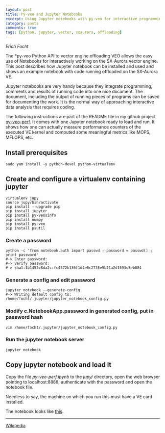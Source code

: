 ```yaml
---
layout: post
title: Py-veo and Jupyter Notebooks
excerpt: Using Jupyter notebooks with py-veo for interactive programming of the SX-Aurora VE.
category: posts
comments: true
tags: [python, jupyter, vector, sxaurora, offloading]
---
```


*Erich Focht*

The *py-veo Python API to vector engine offloading VEO allows the easy
use of Notebooks for interactively working on the SX-Aurora vector
engine. This post describes how Jupyter notebook can be installed and
used and shows an example notebook with code running offloaded on the
SX-Aurora VE.

Jupyter notebooks are very handy because they integrate programming,
comments and results of running code into one nice document. The
document, including the output of running pieces of programs can be
saved for documenting the work. It is the normal way of approaching
interactive data analysis that requires coding.

The following instructions are part of the README file in my github
project [py-veo-perf](https://github.com/efocht/py-veo-perf). It comes
with one Jupyter notebook ready to load and run. It shows how one can
actually measure performance counters of the executed VE kernel and
computed some meaningful metrics like MOPS, MFLOPS, etc.

## Install prerequisites

```
sudo yum install -y python-devel python-virtualenv
```

## Create and configure a virtualenv containing jupyter 

```
virtualenv jupy
source jupy/bin/activate
pip install --upgrade pip
pip install jupyter
pip install py-veosinfo
pip install numpy
pip install py-veo
pip install psutil
```

### Create a password
```
python -c 'from notebook.auth import passwd ; password = passwd() ; print password'
#-> Enter password: 
#-> Verify password: 
#-> sha1:1b1452c8da2c:fc4572b136f1d4e0c2735e5b21a2d1593c5eb884
```


### Generate a config and edit password
```
jupyter notebook --generate-config
#-> Writing default config to: /home/focht/.jupyter/jupyter_notebook_config.py
```

### Modify c.NotebookApp.password in generated config, put in password hash
```
vim /home/focht/.jupyter/jupyter_notebook_config.py
```

### Run the jupyter notebook server
```
jupyter notebook
```

## Copy jupyter notebook and load it

Copy the file *py-veo-perf.ipynb* to the *jupy/* directory,
open the web browser pointing to localhost:8888,
authenticate with the password and open the notebook file.

Needless to say, the machine on which you run this must have a VE card
installed.

The notebook looks like [this](/img/jupyter-py-veo-perf.pdf).

---

[Wikipedia](https://en.wikipedia.org/wiki/SX-Aurora_TSUBASA)
